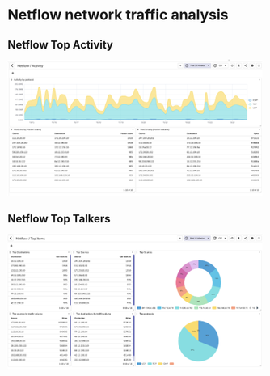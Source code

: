 # Netflow network traffic analysis


## Netflow Top Activity

![Netflow Top Activity](./screenshots/netflow-top-activity.png)

## Netflow Top Talkers

![Netflow Top Talkers](./screenshots/netflow-top-talkers.png)